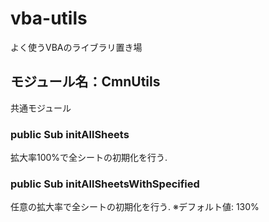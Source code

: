# vba-utils
よく使うVBAのライブラリ置き場

## モジュール名：CmnUtils
共通モジュール

### public Sub initAllSheets
拡大率100%で全シートの初期化を行う.

### public Sub initAllSheetsWithSpecified
任意の拡大率で全シートの初期化を行う.
※デフォルト値: 130%
